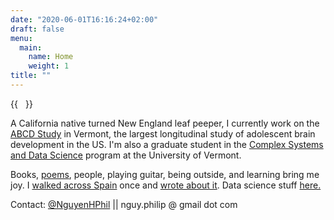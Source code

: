 ```yaml
---
date: "2020-06-01T16:16:24+02:00"
draft: false
menu:
  main:
    name: Home
    weight: 1
title: ""
---
```


{{<image float="right" width="12em" frame="true" caption="" src="photos/phil-guitar.JPG" >}}

A California native turned New England leaf peeper, I currently work on the [ABCD Study](https://abcdstudy.org) in Vermont, the largest longitudinal study of adolescent brain development in the US. I'm also a graduate student in the [Complex Systems and Data Science](https://vermontcomplexsystems.org/) program at the University of Vermont. 

Books, [poems](/poems/), people, playing guitar, being outside, and learning bring me joy. I [walked across Spain](/tags/camino-de-santiago) once and [wrote about it](/tags/camino-de-santiago). Data science stuff [here.](/work/)

Contact: [@NguyenHPhil](https://twitter.com/NguyenHPhil) || nguy.philip @ gmail dot com